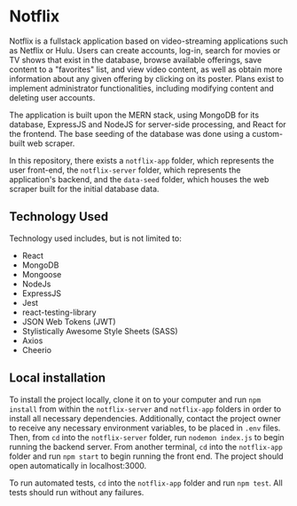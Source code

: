 # Notflix
Notflix is a fullstack application based on video-streaming applications such as Netflix or Hulu. Users can create accounts, log-in, search for movies or TV shows that exist in the database, browse available offerings, save content to a "favorites" list, and view video content, as well as obtain more information about any given offering by clicking on its poster. Plans exist to implement administrator functionalities, including modifying content and deleting user accounts.

The application is built upon the MERN stack, using MongoDB for its database, ExpressJS and NodeJS for server-side processing, and React for the frontend. The base seeding of the database was done using a custom-built web scraper.

In this repository, there exists a `notflix-app` folder, which represents the user front-end, the `notflix-server` folder, which represents the application's backend, and the `data-seed` folder, which houses the web scraper built for the initial database data.

## Technology Used
Technology used includes, but is not limited to:
* React
* MongoDB
* Mongoose
* NodeJs
* ExpressJS
* Jest
* react-testing-library
* JSON Web Tokens (JWT)
* Stylistically Awesome Style Sheets (SASS)
* Axios
* Cheerio

## Local installation
To install the project locally, clone it on to your computer and run `npm install` from within the `notflix-server` and `notflix-app` folders in order to install all necessary dependencies. Additionally, contact the project owner to receive any necessary environment variables, to be placed in `.env` files. Then, from `cd` into the `notflix-server` folder, run `nodemon index.js` to begin running the backend server. From another terminal, `cd` into the `notflix-app` folder and run `npm start` to begin running the front end. The project should open automatically in localhost:3000.

To run automated tests, `cd` into the `notflix-app` folder and run `npm test`. All tests should run without any failures.
